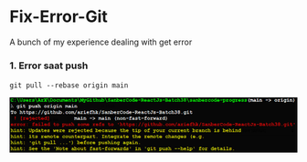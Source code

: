 # Fix-Error-Git
A bunch of my experience dealing with get error

### 1. Error saat push
```
git pull --rebase origin main
```
  ![](https://github.com/ariefhk/Fix-Error-Git/blob/main/error1.png)
